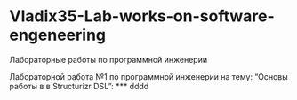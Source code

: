 # Vladix35-Lab-works-on-software-engeneering
Лабораторные работы по программной инженерии

Лабораторной работа №1 по программной инженерии на тему: “Основы работы в в Structurizr DSL”:
*** dddd

